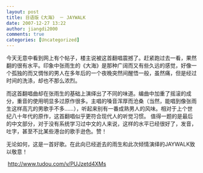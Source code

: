 ```yaml
---
layout: post
title: 日语版《大海》 － JAYWALK
date: 2007-12-27 13:22
author: jiangdi2000
comments: true
categories: [Uncategorized]
---
```

<div id="msgcns!C840C88DA912213B!1068" class="bvMsg"><p>今天无意中看到网上有个帖子，楼主说被这首翻唱震撼了。赶紧跑过去一看，果然翻的很有水平。印象中张雨生的《大海》是那种广阔而又有些久远的感觉，好像一个孤独的而又惆怅的男人在多年后的一个夜晚突然间醒悟一般，虽然痛，但是经过时间的洗涤，却也不那么浓烈。 
<p>而这首翻唱曲却在张雨生的基础上演绎出了不同的味道。编曲中加重了摇滚的成分，重音的使用明显多过原作很多。主唱的嗓音浑厚而沧桑（当然，能唱到像张雨生这样高亢的男歌手不多……），听起来别有一番成熟男人的风味。相对于上个世纪八十年代的原作，这首翻唱似乎更符合现代人的听觉习惯。 值得一题的是最后的中文部分，对于没有系统学习过中文的人来说，这样的水平已经很好了，发音，吐字，甚至不比某些港台的歌手逊色。赞！
<p>无论如何，这是一首好歌。在此向已经逝去的雨生和此次倾情演绎的JAYWALK致以敬意！ 
<p> <span style="display:none;"> </span><a href="http://www.tudou.com/v/PUJzetd4XMs">http://www.tudou.com/v/PUJzetd4XMs</a> </div>
